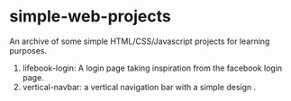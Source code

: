 # simple-web-projects

An archive of some simple HTML/CSS/Javascript projects for learning purposes.

1. lifebook-login: A login page taking inspiration from the facebook login page.
2. vertical-navbar: a vertical navigation bar with a simple design .